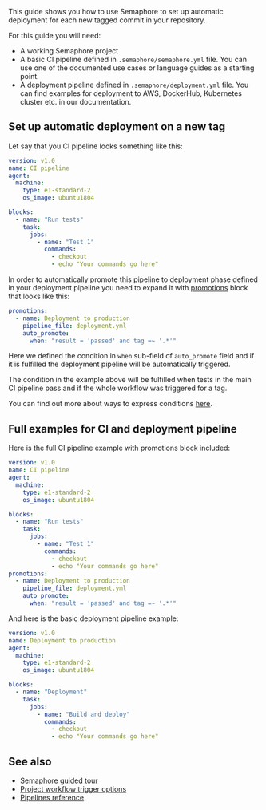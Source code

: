 This guide shows you how to use Semaphore to set up automatic deployment for
each new tagged commit in your repository.

For this guide you will need:

- A working Semaphore project
- A basic CI pipeline defined in `.semaphore/semaphore.yml` file. You can use one
of the documented use cases or language guides as a starting point.
- A deployment pipeline defined in `.semaphore/deployment.yml` file. You can find
examples for deployment to AWS, DockerHub, Kubernetes cluster etc. in our
documentation.

## Set up automatic deployment on a new tag

Let say that you CI pipeline looks something like this:

```yaml
version: v1.0
name: CI pipeline
agent:
  machine:
    type: e1-standard-2
    os_image: ubuntu1804

blocks:
  - name: "Run tests"
    task:
      jobs:
        - name: "Test 1"
          commands:
            - checkout
            - echo "Your commands go here"
```

In order to automatically promote this pipeline to deployment phase defined in
your deployment pipeline you need to expand it with [promotions][promotions] block
that looks like this:

```yaml
promotions:
  - name: Deployment to production
    pipeline_file: deployment.yml
    auto_promote:
      when: "result = 'passed' and tag =~ '.*'"
```

Here we defined the condition in `when` sub-field of `auto_promote` field and if
it is fulfilled the deployment pipeline will be automatically triggered.

The condition in the example above will be fulfilled when tests in the main CI
pipeline pass and if the whole workflow was triggered for a tag.

You can find out more about ways to express conditions [here][conditions].

## Full examples for CI and deployment pipeline

Here is the full CI pipeline example with promotions block included:

```yaml
version: v1.0
name: CI pipeline
agent:
  machine:
    type: e1-standard-2
    os_image: ubuntu1804

blocks:
  - name: "Run tests"
    task:
      jobs:
        - name: "Test 1"
          commands:
            - checkout
            - echo "Your commands go here"
promotions:
  - name: Deployment to production
    pipeline_file: deployment.yml
    auto_promote:
      when: "result = 'passed' and tag =~ '.*'"
```

And here is the basic deployment pipeline example:

```yaml
version: v1.0
name: Deployment to production
agent:
  machine:
    type: e1-standard-2
    os_image: ubuntu1804

blocks:
  - name: "Deployment"
    task:
      jobs:
        - name: "Build and deploy"
          commands:
            - checkout
            - echo "Your commands go here"
```

## See also

- [Semaphore guided tour][guided-tour]
- [Project workflow trigger options][wf-trigger-options]
- [Pipelines reference][pipelines-ref]

[promotions]: https://docs.semaphoreci.com/article/50-pipeline-yaml#promotions
[conditions]: https://docs.semaphoreci.com/article/142-conditions-reference
[guided-tour]: https://docs.semaphoreci.com/category/56-guided-tour
[wf-trigger-options]: https://docs.semaphoreci.com/article/152-project-workflow-tigger-options
[pipelines-ref]: https://docs.semaphoreci.com/article/50-pipeline-yaml
